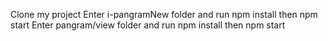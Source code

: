 Clone my project Enter i-pangramNew folder and run npm install then npm start Enter pangram/view folder and run npm install then npm start
